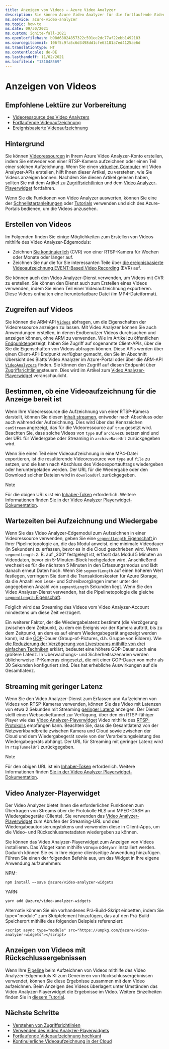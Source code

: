 ```yaml
---
title: Anzeigen von Videos – Azure Video Analyzer
description: Sie können Azure Video Analyzer für die fortlaufende Videoaufzeichnung verwenden. Die Videoaufzeichnungen können Sie für Wochen oder Monate in der Cloud speichern. Sie können Ihre Aufzeichnung auch auf die für Sie interessanten Clips beschränken, indem Sie die ereignisbasierte Aufzeichnung verwenden. Wenn Sie den Video Analyzer-Dienst verwenden, um Videos von Kameras zu erfassen, können Sie das Video außerdem während der Erfassung streamen. In diesem Artikel wird beschrieben, wie Sie solche Videos anzeigen.
ms.service: azure-video-analyzer
ms.topic: how-to
ms.date: 09/30/2021
ms.custom: ignite-fall-2021
ms.openlocfilehash: b98d68024857322c591ee2dc77af22ebb1492183
ms.sourcegitcommit: 106f5c9fa5c6d3498dd1cfe63181a7ed4125ae6d
ms.translationtype: HT
ms.contentlocale: de-DE
ms.lasthandoff: 11/02/2021
ms.locfileid: "131048569"
---
```

# <a name="viewing-of-videos"></a>Anzeigen von Videos

## <a name="suggested-pre-reading"></a>Empfohlene Lektüre zur Vorbereitung

* [Videoressource des Video Analyzers](terminology.md#video)
* [Fortlaufende Videoaufzeichnung](continuous-video-recording.md)
* [Ereignisbasierte Videoaufzeichnung](event-based-video-recording-concept.md)

## <a name="background"></a>Hintergrund  

Sie können [Videoressourcen](terminology.md#video) in Ihrem Azure Video Analyzer-Konto erstellen, indem Sie entweder von einer RTSP-Kamera aufzeichnen oder einen Teil einer solchen Aufzeichnung. Wenn Sie einen [virtuellen Computer](terminology.md#vms) mit Video Analyzer-APIs erstellen, hilft Ihnen dieser Artikel, zu verstehen, wie Sie Videos anzeigen können. Nachdem Sie diesen Artikel gelesen haben, sollten Sie mit dem Artikel zu [Zugriffsrichtlinien](access-policies.md) und dem [Video Analyzer-Playerwidget](player-widget.md) fortfahren. 

Wenn Sie die Funktionen von Video Analyzer auswerten, können Sie eine der [Schnellstartanleitungen](edge/detect-motion-record-video-clips-cloud.md) oder [Tutorials](edge/use-continuous-video-recording.md) verwenden und sich des Azure-Portals bedienen, um die Videos anzusehen.
<!-- TODO - add a section here about 1P/3P SaaS and how to use widgets to allow end users to view videos without talking to ARM APIs -->

## <a name="creating-videos"></a>Erstellen von Videos

Im Folgenden finden Sie einige Möglichkeiten zum Erstellen von Videos mithilfe des Video Analyzer-Edgemoduls:

* Zeichnen [Sie kontinuierlich](continuous-video-recording.md) (CVR) von einer RTSP-Kamera für Wochen oder Monate oder länger auf.
* Zeichnen Sie nur die für Sie interessanten Teile über [die ereignisbasierte Videoaufzeichnung EVENT-Based Video Recording](event-based-video-recording-concept.md) (EVR) auf. 
 
Sie können auch den Video Analyzer-Dienst verwenden, um Videos mit CVR zu erstellen. Sie können den Dienst auch zum Erstellen eines Videos verwenden, indem Sie einen Teil einer Videoaufzeichnung exportieren. Diese Videos enthalten eine herunterladbare Datei (im MP4-Dateiformat).

## <a name="accessing-videos"></a>Zugreifen auf Videos

Sie können die ARM-API [`Videos`](https://github.com/Azure/azure-rest-api-specs/blob/master/specification/videoanalyzer/resource-manager/Microsoft.Media/preview/2021-11-01-preview/Videos.json) abfragen, um die Eigenschaften der Videoressource anzeigen zu lassen. Mit Video Analyzer können Sie auch Anwendungen erstellen, in denen Endbenutzer Videos durchsuchen und anzeigen können, ohne ARM zu verwenden. Wie im Artikel zu öffentlichen [Endpunkten](access-public-endpoints-networking.md)gezeigt, haben Sie Zugriff auf sogenannte Client-APIs, über die Sie die Eigenschaften von Videos abfragen können. Diese APIs werden über einen Client-API-Endpunkt verfügbar gemacht, den Sie im Abschnitt Übersicht des Blatts Video Analyzer im Azure-Portal oder über die ARM-API [`VideoAnalyzers`](https://github.com/Azure/azure-rest-api-specs/blob/master/specification/videoanalyzer/resource-manager/Microsoft.Media/preview/2021-11-01-preview/VideoAnalyzers.json) finden. Sie können den Zugriff auf diesen Endpunkt über [Zugriffsrichtlinien](access-policies.md)steuern. Dies wird im Artikel zum [Video Analyzer-Playerwidget](player-widget.md) veranschaulicht.

## <a name="determining-that-a-video-recording-is-ready-for-viewing"></a>Bestimmen, ob eine Videoaufzeichnung für die Anzeige bereit ist

Wenn Ihre Videoressource die Aufzeichnung von einer RTSP-Kamera darstellt, können Sie diesen [Inhalt streamen](terminology.md#streaming), entweder nach Abschluss oder auch während der Aufzeichnung. Dies wird über das Kennzeichen `canStream` angezeigt, das für die Videoressource auf `true` gesetzt wird. Beachten Sie, dass solche Videos von `type` auf `archive`zu setzen sind und der URL für Wiedergabe oder Streaming in `archiveBaseUrl` zurückgegeben wird. 

Wenn Sie einen Teil einer Videoaufzeichnung in eine MP4-Datei exportieren, ist die resultierende Videoressource von `type` auf `file` zu setzen, und sie kann nach Abschluss des Videoexportauftrags wiedergeben oder heruntergeladen werden. Der URL für die Wiedergabe oder den Download solcher Dateien wird in `downloadUrl` zurückgegeben.
   > [!NOTE]
   > Für die obigen URLs ist ein [Inhaber-Token](./access-policies.md#creating-a-token) erforderlich. Weitere Informationen finden [Sie in der Video Analyzer Playerwidget-Dokumentation](player-widget.md).

## <a name="recording-and-playback-latencies"></a>Wartezeiten bei Aufzeichnung und Wiedergabe

Wenn Sie das Video Analyzer-Edgemodul zum Aufzeichnen in einer Videoressource verwenden, geben Sie eine [`segmentLength` Eigenschaft ](https://github.com/Azure/azure-rest-api-specs/blob/master/specification/videoanalyzer/data-plane/VideoAnalyzer.Edge/preview/1.0.0/AzureVideoAnalyzer.json) in Ihrer Pipelinetopologie an, die das Modul anweist, eine minimale Videodauer (in Sekunden) zu erfassen, bevor es in die Cloud geschrieben wird. Wenn `segmentLength` z. B. auf „300“ festgelegt ist, erfasst das Modul 5 Minuten an Videodaten, bevor ein 5-Minuten-Block hochgeladen wird. Anschließend wechselt es für die nächsten 5 Minuten in den Erfassungsmodus und lädt danach erneut Daten hoch. Wenn Sie `segmentLength` auf einen höheren Wert festlegen, verringern Sie damit die Transaktionskosten für Azure Storage, da die Anzahl von Lese- und Schreibvorgängen immer unter der angegebenen Anzahl von `segmentLength` Sekunden liegt. Wenn Sie den Video Analyzer-Dienst verwenden, hat die Pipelinetopologie die gleiche [`segmentLength` Eigenschaft](https://github.com/Azure/azure-rest-api-specs/blob/master/specification/videoanalyzer/resource-manager/Microsoft.Media/preview/2021-11-01-preview/PipelineTopologies.json).

Folglich wird das Streaming des Videos vom Video Analyzer-Account mindestens um diese Zeit verzögert. 

Ein weiterer Faktor, der die Wiedergabelatenz bestimmt (die Verzögerung zwischen dem Zeitpunkt, zu dem ein Ereignis vor der Kamera auftritt, bis zu dem Zeitpunkt, an dem es auf einem Wiedergabegerät angezeigt werden kann), ist die [GOP](https://en.wikipedia.org/wiki/Group_of_pictures)-Dauer (Group-of-Pictures, d.h. Gruppe von Bildern). Wie [die Reduzierung der Verzögerung von Livestreams mithilfe von drei einfachen Techniken](https://medium.com/vrt-digital-studio/reducing-the-delay-of-live-streams-by-using-3-simple-techniques-e8e028b0a641) erklärt, bedeutet eine höhere GOP-Dauer auch eine größere Latenz. In Überwachungs- und Sicherheitsszenarien werden üblicherweise IP-Kameras eingesetzt, die mit einer GOP-Dauer von mehr als 30 Sekunden konfiguriert sind. Dies hat erhebliche Auswirkungen auf die Gesamtlatenz.

## <a name="low-latency-streaming"></a>Streaming mit geringer Latenz

Wenn Sie den Video Analyzer-Dienst zum Erfassen und Aufzeichnen von Videos von RTSP-Kameras verwenden, können Sie das Video mit Latenzen von etwa 2 Sekunden mit Streaming [geringer Latenz](terminology.md#low-latency-streaming) anzeigen. Der Dienst stellt einen Websockettunnel zur Verfügung, über den ein RTSP-fähiger Player wie das [Video Analyzer-Playerwidget](player-widget.md) Video mithilfe des [RTSP-Protokolls](https://datatracker.ietf.org/doc/html/rfc7826.html) empfangen kann. Beachten Sie, dass die Gesamtlatenz von der Netzwerkbandbreite zwischen Kamera und Cloud sowie zwischen der Cloud und dem Wiedergabegerät sowie von der Verarbeitungsleistung des Wiedergabegeräts abhängt. Der URL für Streaming mit geringer Latenz wird in `rtspTunnelUrl` zurückgegeben.

   > [!NOTE]
   > Für den obigen URL ist ein [Inhaber-Token](./access-policies.md#creating-a-token) erforderlich. Weitere Informationen finden [Sie in der Video Analyzer Playerwidget-Dokumentation](player-widget.md).

## <a name="video-analyzer-player-widget"></a>Video Analyzer-Playerwidget
Der Video Analyzer bietet Ihnen die erforderlichen Funktionen zum Übertragen von Streams über die Protokolle HLS und MPEG-DASH an Wiedergabegeräte (Clients). Sie verwenden das [Video Analyzer-Playerwidget](player-widget.md) zum Abrufen der Streaming-URL und des Wiedergabeautorisierungstokens und verwenden diese in Client-Apps, um die Video- und Rückschlussmetadaten wiedergeben zu können.

Sie können das Video Analyzer-Playerwidget zum Anzeigen von Videos installieren. Das Widget kann mithilfe von`npm` oder`yarn` installiert werden. Dadurch können Sie es in Ihre eigene clientseitige Anwendung hinzufügen. Führen Sie einen der folgenden Befehle aus, um das Widget in Ihre eigene Anwendung aufzunehmen:

NPM:
```
npm install –-save @azure/video-analyzer-widgets
```
YARN:
```
yarn add @azure/video-analyzer-widgets 
```
Alternativ können Sie ein vorhandenes Prä-Build-Skript einbetten, indem Sie type="module" zum Skriptelement hinzufügen, das auf den Prä-Build-Speicherort mithilfe des folgenden Beispiels referenziert:

```
<script async type="module" src="https://unpkg.com/@azure/video-analyzer-widgets"></script> 
``` 

## <a name="viewing-video-with-inference-results"></a>Anzeigen von Videos mit Rückschlussergebnissen
Wenn Ihre [Pipeline](pipeline.md) beim Aufzeichnen von Videos mithilfe des Video Analyzer-Edgemoduls KI zum Generieren von Rückschlussergebnissen verwendet, können Sie diese Ergebnisse zusammen mit dem Video aufzeichnen. Beim Anzeigen des Videos überlagert unter Umständen das Video Analyzer-Playerwidget die Ergebnisse im Video. Weitere Einzelheiten finden Sie in [diesem Tutorial](edge/record-stream-inference-data-with-video.md).

## <a name="next-steps"></a>Nächste Schritte

* [Verstehen von Zugriffsrichtlinien](access-policies.md)
* [Verwenden des Video Analyzer-Playerwidgets](player-widget.md)
* [Fortlaufende Videoaufzeichnung hochkant](edge/use-continuous-video-recording.md)
* [Kontinuierliche Videoaufzeichnung in der Cloud](cloud/get-started-livepipelines-portal.md)
